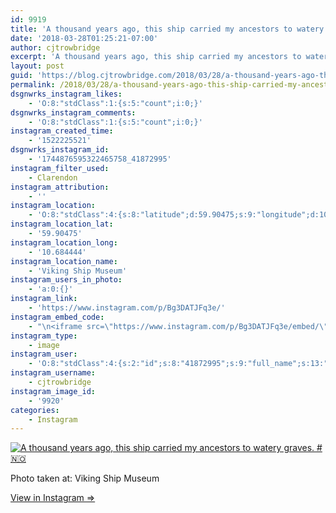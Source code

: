 ```yaml
---
id: 9919
title: 'A thousand years ago, this ship carried my ancestors to watery graves. #&#x1f1f3;&#x1f1f4;'
date: '2018-03-28T01:25:21-07:00'
author: cjtrowbridge
excerpt: 'A thousand years ago, this ship carried my ancestors to watery graves. #&#x1f1f3;&#x1f1f4;'
layout: post
guid: 'https://blog.cjtrowbridge.com/2018/03/28/a-thousand-years-ago-this-ship-carried-my-ancestors-to-watery-graves-%f0%9f%87%b3%f0%9f%87%b4/'
permalink: /2018/03/28/a-thousand-years-ago-this-ship-carried-my-ancestors-to-watery-graves-%f0%9f%87%b3%f0%9f%87%b4/
dsgnwrks_instagram_likes:
    - 'O:8:"stdClass":1:{s:5:"count";i:0;}'
dsgnwrks_instagram_comments:
    - 'O:8:"stdClass":1:{s:5:"count";i:0;}'
instagram_created_time:
    - '1522225521'
dsgnwrks_instagram_id:
    - '1744876595322465758_41872995'
instagram_filter_used:
    - Clarendon
instagram_attribution:
    - ''
instagram_location:
    - 'O:8:"stdClass":4:{s:8:"latitude";d:59.90475;s:9:"longitude";d:10.684444;s:4:"name";s:18:"Viking Ship Museum";s:2:"id";i:499897679;}'
instagram_location_lat:
    - '59.90475'
instagram_location_long:
    - '10.684444'
instagram_location_name:
    - 'Viking Ship Museum'
instagram_users_in_photo:
    - 'a:0:{}'
instagram_link:
    - 'https://www.instagram.com/p/Bg3DATJFq3e/'
instagram_embed_code:
    - "\n<iframe src=\"https://www.instagram.com/p/Bg3DATJFq3e/embed/\" width=\"612\" height=\"710\" frameborder=\"0\" scrolling=\"no\" allowtransparency=\"true\" class=\"insta-image-embed\"></iframe>\n"
instagram_type:
    - image
instagram_user:
    - 'O:8:"stdClass":4:{s:2:"id";s:8:"41872995";s:9:"full_name";s:13:"CJ Trowbridge";s:15:"profile_picture";s:141:"https://scontent.cdninstagram.com/vp/0bff7ef46024fadfe1c65f0c3a2372f7/5B42121C/t51.2885-19/s150x150/13724650_1188772791164794_142557231_a.jpg";s:8:"username";s:12:"cjtrowbridge";}'
instagram_username:
    - cjtrowbridge
instagram_image_id:
    - '9920'
categories:
    - Instagram
---
```


[![A thousand years ago, this ship carried my ancestors to watery graves. #🇳🇴](https://blog.cjtrowbridge.com/wp-content/uploads/2018/03/1522225521-1-1.jpg)](https://www.instagram.com/p/Bg3DATJFq3e/)

Photo taken at: Viking Ship Museum

[View in Instagram ⇒](https://www.instagram.com/p/Bg3DATJFq3e/)